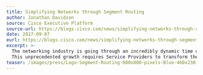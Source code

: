 ```yaml
---
title: Simplifying Networks through Segment Routing
author: Jonathan Davidson
source: Cisco Executive Platform
source-url: https://blogs.cisco.com/news/simplifying-networks-through-segment-routing
date: 2017-09-07
eurl: https://blogs.cisco.com/news/simplifying-networks-through-segment-routing
excerpt: >-
  The networking industry is going through an incredibly dynamic time of change and opportunity. Global IP traffic will increase nearly threefold over the next five years and 127-fold from 2005 to 2021.  The number of devices connected to IP networks by 2021 will be three times higher than the global population. On top of that, the diversity of applications has never been greater, with each having its own set of requirements and hurdles.
  This unprecedented growth requires Service Providers to transform their networks, and Segment Routing is becoming one of the keys to successfully paving the way to that transformation.
teaser: /images/press/Logo-Segment-Routing-800x800-pixels-Blue-460x230.png
---
```

